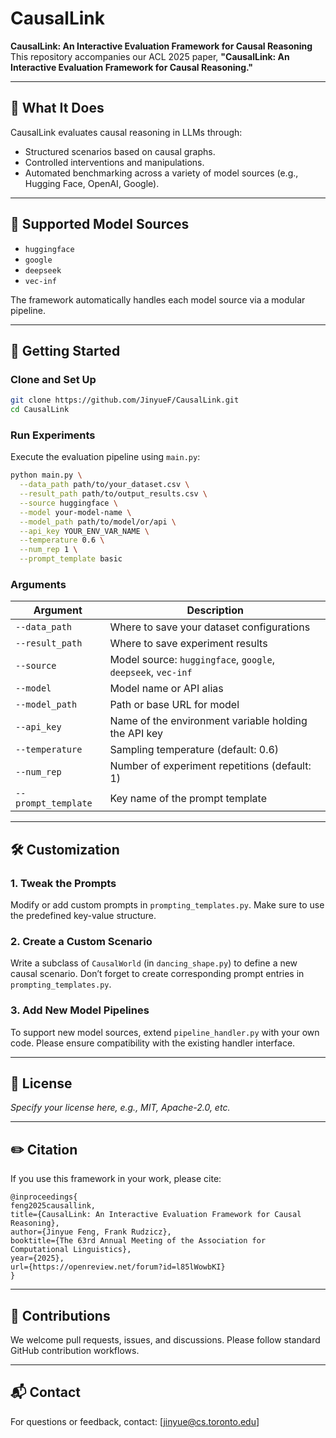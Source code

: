 # CausalLink

**CausalLink: An Interactive Evaluation Framework for Causal Reasoning**
This repository accompanies our ACL 2025 paper, **"CausalLink: An Interactive Evaluation Framework for Causal Reasoning."**

---

## 🧠 What It Does

CausalLink evaluates causal reasoning in LLMs through:

* Structured scenarios based on causal graphs.
* Controlled interventions and manipulations.
* Automated benchmarking across a variety of model sources (e.g., Hugging Face, OpenAI, Google).

---

## 🔧 Supported Model Sources

* `huggingface`
* `google`
* `deepseek`
* `vec-inf`

The framework automatically handles each model source via a modular pipeline.

---

## 🚀 Getting Started

### Clone and Set Up

```bash
git clone https://github.com/JinyueF/CausalLink.git
cd CausalLink
```

### Run Experiments

Execute the evaluation pipeline using `main.py`:

```bash
python main.py \
  --data_path path/to/your_dataset.csv \
  --result_path path/to/output_results.csv \
  --source huggingface \
  --model your-model-name \
  --model_path path/to/model/or/api \
  --api_key YOUR_ENV_VAR_NAME \
  --temperature 0.6 \
  --num_rep 1 \
  --prompt_template basic
```

### Arguments

| Argument            | Description                                                  |
| ------------------- | ------------------------------------------------------------ |
| `--data_path`       | Where to save your dataset configurations                                   |
| `--result_path`     | Where to save experiment results                                        |
| `--source`          | Model source: `huggingface`, `google`, `deepseek`, `vec-inf` |
| `--model`           | Model name or API alias                                      |
| `--model_path`      | Path or base URL for model                                   |
| `--api_key`         | Name of the environment variable holding the API key         |
| `--temperature`     | Sampling temperature (default: 0.6)                          |
| `--num_rep`         | Number of experiment repetitions (default: 1)                |
| `--prompt_template` | Key name of the prompt template                 |

---

## 🛠️ Customization

### 1. Tweak the Prompts

Modify or add custom prompts in `prompting_templates.py`. Make sure to use the predefined key-value structure.

### 2. Create a Custom Scenario

Write a subclass of `CausalWorld` (in `dancing_shape.py`) to define a new causal scenario. Don’t forget to create corresponding prompt entries in `prompting_templates.py`.

### 3. Add New Model Pipelines

To support new model sources, extend `pipeline_handler.py` with your own code. Please ensure compatibility with the existing handler interface.

---

## 📄 License

*Specify your license here, e.g., MIT, Apache-2.0, etc.*

---

## ✏️ Citation

If you use this framework in your work, please cite:

```
@inproceedings{
feng2025causallink,
title={CausalLink: An Interactive Evaluation Framework for Causal Reasoning},
author={Jinyue Feng, Frank Rudzicz},
booktitle={The 63rd Annual Meeting of the Association for Computational Linguistics},
year={2025},
url={https://openreview.net/forum?id=l85lWowbKI}
}
```

---

## 🤝 Contributions

We welcome pull requests, issues, and discussions. Please follow standard GitHub contribution workflows.

---

## 📬 Contact

For questions or feedback, contact: \[[jinyue@cs.toronto.edu](mailto:jinyue@cs.toronto.edu)]
